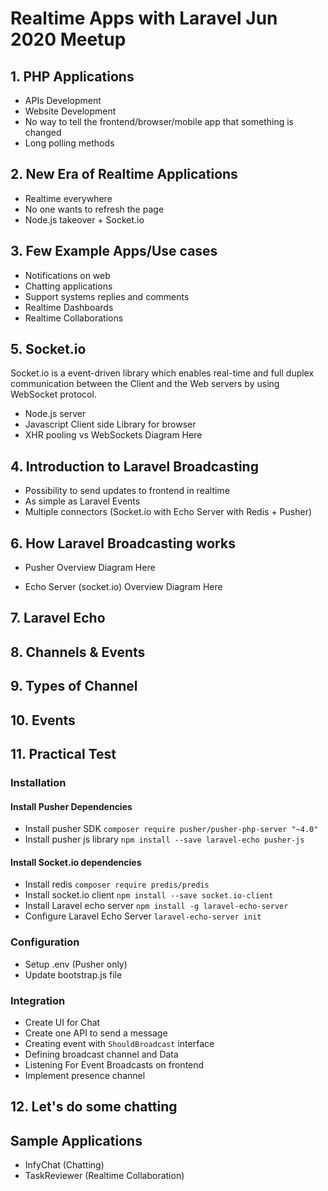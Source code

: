 # Realtime Apps with Laravel Jun 2020 Meetup

## 1. PHP Applications

- APIs Development
- Website Development
- No way to tell the frontend/browser/mobile app that something is changed
- Long polling methods

## 2. New Era of Realtime Applications

- Realtime everywhere
- No one wants to refresh the page
- Node.js takeover + Socket.io

## 3. Few Example Apps/Use cases

- Notifications on web
- Chatting applications
- Support systems replies and comments
- Realtime Dashboards
- Realtime Collaborations

## 5. Socket.io

Socket.io is a event-driven library which enables real-time and full duplex communication between the Client and the Web servers by using WebSocket protocol.

- Node.js server
- Javascript Client side Library for browser
- XHR pooling vs WebSockets
    Diagram Here

## 4. Introduction to Laravel Broadcasting

- Possibility to send updates to frontend in realtime
- As simple as Laravel Events
- Multiple connectors (Socket.io with Echo Server with Redis + Pusher)

## 6. How Laravel Broadcasting works

- Pusher Overview
    Diagram Here

- Echo Server (socket.io) Overview
    Diagram Here

## 7. Laravel Echo

## 8. Channels & Events

## 9. Types of Channel

## 10. Events

## 11. Practical Test

### Installation

#### Install Pusher Dependencies

- Install pusher SDK `composer require pusher/pusher-php-server "~4.0"`
- Install pusher js library `npm install --save laravel-echo pusher-js`

#### Install Socket.io dependencies

- Install redis `composer require predis/predis`
- Install socket.io client `npm install --save socket.io-client`
- Install Laravel echo server `npm install -g laravel-echo-server`
- Configure Laravel Echo Server `laravel-echo-server init`

### Configuration

- Setup .env (Pusher only)
- Update bootstrap.js file

### Integration

- Create UI for Chat
- Create one API to send a message
- Creating event with `ShouldBroadcast` interface
- Defining broadcast channel and Data
- Listening For Event Broadcasts on frontend
- Implement presence channel

## 12. Let's do some chatting

## Sample Applications

- InfyChat (Chatting)
- TaskReviewer (Realtime Collaboration)
